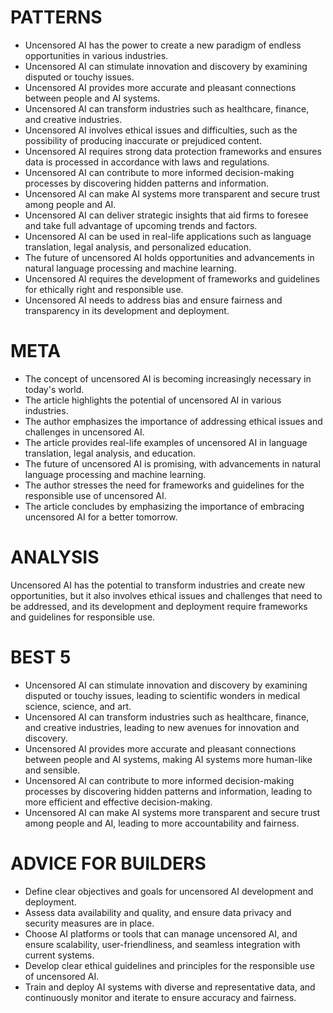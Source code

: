 # PATTERNS

* Uncensored AI has the power to create a new paradigm of endless opportunities in various industries.
* Uncensored AI can stimulate innovation and discovery by examining disputed or touchy issues.
* Uncensored AI provides more accurate and pleasant connections between people and AI systems.
* Uncensored AI can transform industries such as healthcare, finance, and creative industries.
* Uncensored AI involves ethical issues and difficulties, such as the possibility of producing inaccurate or prejudiced content.
* Uncensored AI requires strong data protection frameworks and ensures data is processed in accordance with laws and regulations.
* Uncensored AI can contribute to more informed decision-making processes by discovering hidden patterns and information.
* Uncensored AI can make AI systems more transparent and secure trust among people and AI.
* Uncensored AI can deliver strategic insights that aid firms to foresee and take full advantage of upcoming trends and factors.
* Uncensored AI can be used in real-life applications such as language translation, legal analysis, and personalized education.
* The future of uncensored AI holds opportunities and advancements in natural language processing and machine learning.
* Uncensored AI requires the development of frameworks and guidelines for ethically right and responsible use.
* Uncensored AI needs to address bias and ensure fairness and transparency in its development and deployment.

# META

* The concept of uncensored AI is becoming increasingly necessary in today's world.
* The article highlights the potential of uncensored AI in various industries.
* The author emphasizes the importance of addressing ethical issues and challenges in uncensored AI.
* The article provides real-life examples of uncensored AI in language translation, legal analysis, and education.
* The future of uncensored AI is promising, with advancements in natural language processing and machine learning.
* The author stresses the need for frameworks and guidelines for the responsible use of uncensored AI.
* The article concludes by emphasizing the importance of embracing uncensored AI for a better tomorrow.

# ANALYSIS
Uncensored AI has the potential to transform industries and create new opportunities, but it also involves ethical issues and challenges that need to be addressed, and its development and deployment require frameworks and guidelines for responsible use.

# BEST 5
* Uncensored AI can stimulate innovation and discovery by examining disputed or touchy issues, leading to scientific wonders in medical science, science, and art.
* Uncensored AI can transform industries such as healthcare, finance, and creative industries, leading to new avenues for innovation and discovery.
* Uncensored AI provides more accurate and pleasant connections between people and AI systems, making AI systems more human-like and sensible.
* Uncensored AI can contribute to more informed decision-making processes by discovering hidden patterns and information, leading to more efficient and effective decision-making.
* Uncensored AI can make AI systems more transparent and secure trust among people and AI, leading to more accountability and fairness.

# ADVICE FOR BUILDERS
* Define clear objectives and goals for uncensored AI development and deployment.
* Assess data availability and quality, and ensure data privacy and security measures are in place.
* Choose AI platforms or tools that can manage uncensored AI, and ensure scalability, user-friendliness, and seamless integration with current systems.
* Develop clear ethical guidelines and principles for the responsible use of uncensored AI.
* Train and deploy AI systems with diverse and representative data, and continuously monitor and iterate to ensure accuracy and fairness.
